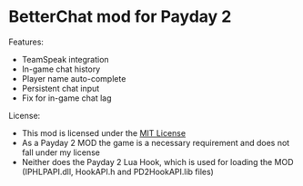 # BetterChat mod for Payday 2

Features:

 - TeamSpeak integration
 - In-game chat history
 - Player name auto-complete
 - Persistent chat input
 - Fix for in-game chat lag

License:

 - This mod is licensed under the [MIT License](http://en.wikipedia.org/wiki/MIT_License)
 - As a Payday 2 MOD the game is a necessary requirement and does not fall under my license
 - Neither does the Payday 2 Lua Hook, which is used for loading the MOD (IPHLPAPI.dll, HookAPI.h and PD2HookAPI.lib files)
